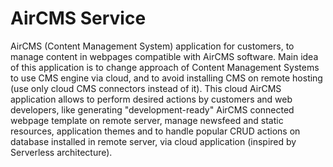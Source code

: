 # AirCMS Service
AirCMS (Content Management System) application for customers, to manage content in webpages compatible with AirCMS software. Main idea of this application is to change approach of Content Management Systems to use CMS engine via cloud, and to avoid installing CMS on remote hosting (use only cloud CMS connectors instead of it).
This cloud AirCMS application allows to perform desired actions by customers and web developers, like generating "development-ready" AirCMS connected webpage template on remote server, manage newsfeed and static resources, application themes and to handle popular CRUD actions on database installed in remote server, via cloud application (inspired by Serverless architecture). 

